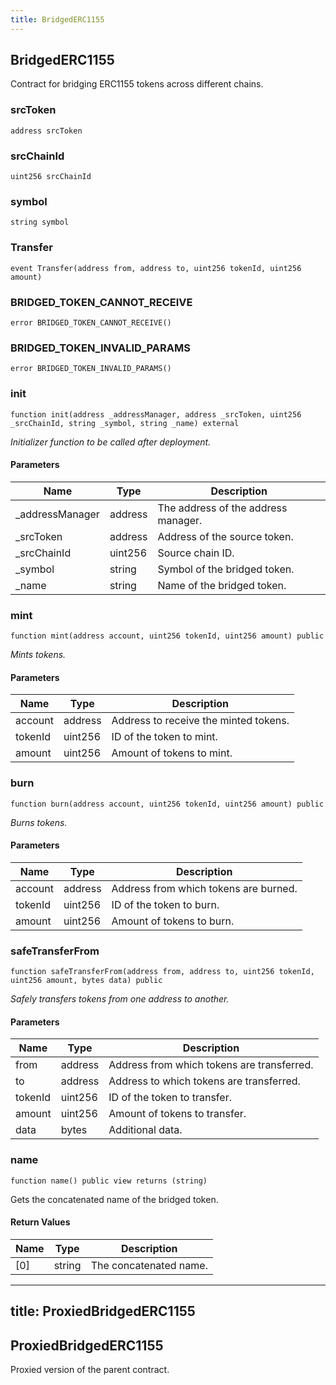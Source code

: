 ```yaml
---
title: BridgedERC1155
---
```


## BridgedERC1155

Contract for bridging ERC1155 tokens across different chains.

### srcToken

```solidity
address srcToken
```

### srcChainId

```solidity
uint256 srcChainId
```

### symbol

```solidity
string symbol
```

### Transfer

```solidity
event Transfer(address from, address to, uint256 tokenId, uint256 amount)
```

### BRIDGED_TOKEN_CANNOT_RECEIVE

```solidity
error BRIDGED_TOKEN_CANNOT_RECEIVE()
```

### BRIDGED_TOKEN_INVALID_PARAMS

```solidity
error BRIDGED_TOKEN_INVALID_PARAMS()
```

### init

```solidity
function init(address _addressManager, address _srcToken, uint256 _srcChainId, string _symbol, string _name) external
```

_Initializer function to be called after deployment._

#### Parameters

| Name             | Type    | Description                         |
| ---------------- | ------- | ----------------------------------- |
| \_addressManager | address | The address of the address manager. |
| \_srcToken       | address | Address of the source token.        |
| \_srcChainId     | uint256 | Source chain ID.                    |
| \_symbol         | string  | Symbol of the bridged token.        |
| \_name           | string  | Name of the bridged token.          |

### mint

```solidity
function mint(address account, uint256 tokenId, uint256 amount) public
```

_Mints tokens._

#### Parameters

| Name    | Type    | Description                           |
| ------- | ------- | ------------------------------------- |
| account | address | Address to receive the minted tokens. |
| tokenId | uint256 | ID of the token to mint.              |
| amount  | uint256 | Amount of tokens to mint.             |

### burn

```solidity
function burn(address account, uint256 tokenId, uint256 amount) public
```

_Burns tokens._

#### Parameters

| Name    | Type    | Description                           |
| ------- | ------- | ------------------------------------- |
| account | address | Address from which tokens are burned. |
| tokenId | uint256 | ID of the token to burn.              |
| amount  | uint256 | Amount of tokens to burn.             |

### safeTransferFrom

```solidity
function safeTransferFrom(address from, address to, uint256 tokenId, uint256 amount, bytes data) public
```

_Safely transfers tokens from one address to another._

#### Parameters

| Name    | Type    | Description                                |
| ------- | ------- | ------------------------------------------ |
| from    | address | Address from which tokens are transferred. |
| to      | address | Address to which tokens are transferred.   |
| tokenId | uint256 | ID of the token to transfer.               |
| amount  | uint256 | Amount of tokens to transfer.              |
| data    | bytes   | Additional data.                           |

### name

```solidity
function name() public view returns (string)
```

Gets the concatenated name of the bridged token.

#### Return Values

| Name | Type   | Description            |
| ---- | ------ | ---------------------- |
| [0]  | string | The concatenated name. |

---

## title: ProxiedBridgedERC1155

## ProxiedBridgedERC1155

Proxied version of the parent contract.
